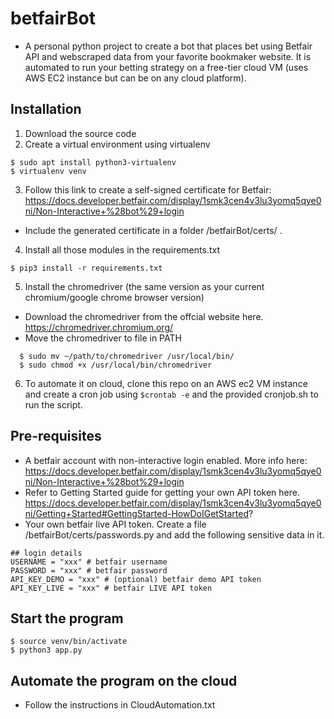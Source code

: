 # betfairBot
- A personal python project to create a bot that places bet using Betfair API and webscraped data from your favorite bookmaker website. It is automated to run your betting strategy on a free-tier cloud VM (uses AWS EC2 instance but can be on any cloud platform). 
## Installation
1. Download the source code
2. Create a virtual environment using virtualenv 
```
$ sudo apt install python3-virtualenv
$ virtualenv venv
```
3. Follow this link to create a self-signed certificate for Betfair: https://docs.developer.betfair.com/display/1smk3cen4v3lu3yomq5qye0ni/Non-Interactive+%28bot%29+login 
- Include the generated certificate in a folder /betfairBot/certs/ .
4. Install all those modules in the requirements.txt
```
$ pip3 install -r requirements.txt
```
5. Install the chromedriver (the same version as your current chromium/google chrome browser version)
- Download the chromedriver from the offcial website here. https://chromedriver.chromium.org/
- Move the chromedriver to file in PATH
```
  $ sudo mv ~/path/to/chromedriver /usr/local/bin/
  $ sudo chmod +x /usr/local/bin/chromedriver
```
6. To automate it on cloud, clone this repo on an AWS ec2 VM instance and create a cron job using ```$crontab -e``` and the provided cronjob.sh to run the script. 
## Pre-requisites
- A betfair account with non-interactive login enabled. More info here: https://docs.developer.betfair.com/display/1smk3cen4v3lu3yomq5qye0ni/Non-Interactive+%28bot%29+login
- Refer to Getting Started guide for getting your own API token here. https://docs.developer.betfair.com/display/1smk3cen4v3lu3yomq5qye0ni/Getting+Started#GettingStarted-HowDoIGetStarted?
- Your own betfair live API token. Create a file /betfairBot/certs/passwords.py and add the following sensitive data in it.
```
## login details
USERNAME = "xxx" # betfair username
PASSWORD = "xxx" # betfair password 
API_KEY_DEMO = "xxx" # (optional) betfair demo API token
API_KEY_LIVE = "xxx" # betfair LIVE API token
```

## Start the program
```
$ source venv/bin/activate
$ python3 app.py
```

## Automate the program on the cloud
- Follow the instructions in CloudAutomation.txt
